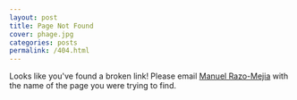 ```yaml
---
layout: post
title: Page Not Found
cover: phage.jpg
categories: posts
permalink: /404.html
---
```



Looks like you've found a broken link! Please email <a href="mailto:mrazomej@caltech.edu?subject=[Bi1] Broken Link">Manuel Razo-Mejia</a> with the name of the page you were trying to find.
